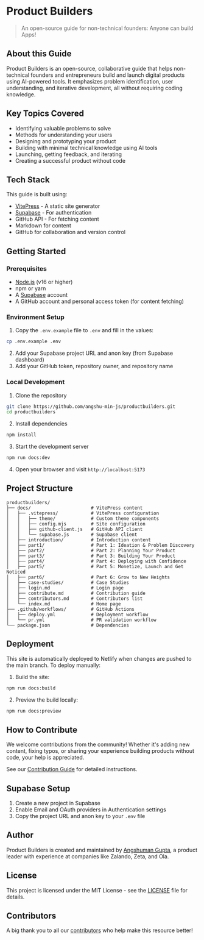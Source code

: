 # Product Builders

> An open-source guide for non-technical founders: Anyone can build Apps!

## About this Guide

Product Builders is an open-source, collaborative guide that helps non-technical founders and entrepreneurs build and launch digital products using AI-powered tools. It emphasizes problem identification, user understanding, and iterative development, all without requiring coding knowledge.

## Key Topics Covered

- Identifying valuable problems to solve
- Methods for understanding your users
- Designing and prototyping your product
- Building with minimal technical knowledge using AI tools
- Launching, getting feedback, and iterating
- Creating a successful product without code

## Tech Stack

This guide is built using:
- [VitePress](https://vitepress.dev/) - A static site generator
- [Supabase](https://supabase.com/) - For authentication
- GitHub API - For fetching content
- Markdown for content
- GitHub for collaboration and version control

## Getting Started

### Prerequisites

- [Node.js](https://nodejs.org/) (v16 or higher)
- npm or yarn
- A [Supabase](https://supabase.com/) account
- A GitHub account and personal access token (for content fetching)

### Environment Setup

1. Copy the `.env.example` file to `.env` and fill in the values:

```bash
cp .env.example .env
```

2. Add your Supabase project URL and anon key (from Supabase dashboard)
3. Add your GitHub token, repository owner, and repository name

### Local Development

1. Clone the repository
```bash
git clone https://github.com/angshu-min-js/productbuilders.git
cd productbuilders
```

2. Install dependencies
```bash
npm install
```

3. Start the development server
```bash
npm run docs:dev
```

4. Open your browser and visit `http://localhost:5173`

## Project Structure

```
productbuilders/
├── docs/                      # VitePress content
│   ├── .vitepress/            # VitePress configuration
│   │   ├── theme/             # Custom theme components
│   │   ├── config.mjs         # Site configuration
│   │   ├── github-client.js   # GitHub API client
│   │   └── supabase.js        # Supabase client
│   ├── introduction/          # Introduction content
│   ├── part1/                 # Part 1: Ideation & Problem Discovery
│   ├── part2/                 # Part 2: Planning Your Product
│   ├── part3/                 # Part 3: Building Your Product
│   ├── part4/                 # Part 4: Deploying with Confidence
│   ├── part5/                 # Part 5: Monetize, Launch and Get Noticed
│   ├── part6/                 # Part 6: Grow to New Heights
│   ├── case-studies/          # Case Studies
│   ├── login.md               # Login page
│   ├── contribute.md          # Contribution guide
│   ├── contributors.md        # Contributors list
│   └── index.md               # Home page
├── .github/workflows/         # GitHub Actions
│   ├── deploy.yml             # Deployment workflow
│   └── pr.yml                 # PR validation workflow
└── package.json               # Dependencies
```

## Deployment

This site is automatically deployed to Netlify when changes are pushed to the main branch. To deploy manually:

1. Build the site:
```bash
npm run docs:build
```

2. Preview the build locally:
```bash
npm run docs:preview
```

## How to Contribute

We welcome contributions from the community! Whether it's adding new content, fixing typos, or sharing your experience building products without code, your help is appreciated.

See our [Contribution Guide](https://productbuilders.netlify.app/contribute) for detailed instructions.

## Supabase Setup

1. Create a new project in Supabase
2. Enable Email and OAuth providers in Authentication settings
3. Copy the project URL and anon key to your `.env` file

## Author

Product Builders is created and maintained by [Angshuman Gupta](https://github.com/angshu-min-js), a product leader with experience at companies like Zalando, Zeta, and Ola.

## License

This project is licensed under the MIT License - see the [LICENSE](LICENSE) file for details.

## Contributors

A big thank you to all our [contributors](https://productbuilders.netlify.app/contributors) who help make this resource better! 